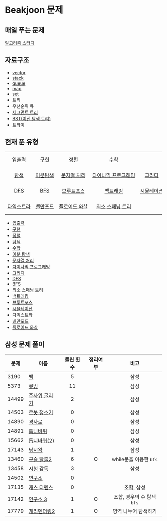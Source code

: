 # Beakjoon 문제

## 매일 푸는 문제

[알고리즘 스터디](everyday.md)

## 자료구조
- [vector](vector/)  
- [stack](stack/)  
- [queue](queue/)            
- [map](map/)                
- [set](set/) 
- 트리     
- 우선순위 큐     
- [세그먼트 트리](세그먼트%20트리/)  
- [BST(이진 탐색 트리)](BST/) 
- [트라이](trie/)

## 현재 푼 유형
<table>
    <tr align="center"> 
        <td width=20% nowrap height="50"> <a href="입출력/">입출력</a> </td> 
        <td width=20% nowrap height="50"> <a href="구현/">구현 </td>
        <td width=20% nowrap height="50"> <a href="정렬/">정렬 </td> 
        <td width=20% nowrap height="50"> <a href="수학/">수학 </td>
        <td width=20% nowrap height="50"> <a href=""> </td>
    </tr>
    <tr align="center"> 
        <td width=20% nowrap height="50"> <a href="탐색/">탐색</a> </td> 
        <td width=20% nowrap height="50"> <a href="이분%20탐색">이분탐색 </td>
        <td width=20% nowrap height="50"> <a href="문자열처리/">문자열 처리 </td> 
        <td width=20% nowrap height="50"> <a href="다이나믹%20프로그래밍/"> 다이나믹 프로그래밍 </td>
        <td width=20% nowrap height="50"> <a href="그리디/"> 그리디 </td>
    </tr>
    <tr align="center"> 
        <td width=20% nowrap height="50"> <a href="dfs/">DFS</a> </td> 
        <td width=20% nowrap height="50"> <a href="bfs/">BFS </td>
        <td width=20% nowrap height="50"> <a href="브루트포스/">브루트포스 </td> 
        <td width=20% nowrap height="50"> <a href="백트래킹/">백트래킹 </td>
        <td width=20% nowrap height="50"> <a href="시뮬레이션/">시뮬레이션 </td>
    </tr>
    <tr align="center"> 
        <td width=20% nowrap height="50"> <a href="다익스트라/">다익스트라 </td>
        <td width=20% nowrap height="50"> <a href="벨만포드/">벨만포드 </td> 
        <td width=20% nowrap height="50"> <a href="플로이드%20와샬/">플로이드 와샬 </td>
        <td width=20% nowrap height="50"> <a href="최소%20스패닝%20트리/">최소 스패닝 트리 </td>
        <td width=20% nowrap height="50"> </td>
    </tr>
    
</table>

- [입출력](입출력/)           
- [구현](구현/)             
- [정렬](정렬/)                        
- [탐색](탐색/)            
- [수학](수학/)           
- [이분 탐색](이분%20탐색/)  
- [문자열 처리](문자열처리/)  
- [다이나믹 프로그래밍](다이나믹%20프로그래밍/)  
- [그리디](그리디/)     
- [DFS](dfs/)        
- [BFS](bfs/)
- [최소 스패닝 트리](최소%20스패닝%20트리/)       
- [백트래킹](백트래킹/)                
- [브루트포스](브루트포스/)  
- [시뮬레이션](시뮬레이션/) 
- [다익스트라](다익스트라/)    
- [벨만포드](벨만포드/)     
- [플로이드 와샬](플로이드%20와샬/)       

## 삼성 문제 풀이
| 문제    | 이름                               | 틀린 횟수 | 정리여부  |        비고         |
| ----- | -------------------------------- | :---: | :---: | :---------------: |
| 3190  | [뱀](시뮬레이션/3190/README.md)        |   5   |       |        삼성         |
| 5373  | [큐빙](시뮬레이션/5373/README.md)       |  11   |       |        삼성         |
| 14499 | [주사위 굴리기](시뮬레이션/14499/README.md) |   2   |       |        삼성         |
| 14503 | [로봇 청소기](시뮬레이션/14503/README.md)  |   0   |       |        삼성         |
| 14890 | [경사로](시뮬레이션/14890/README.md)     |   0   |       |        삼성         |
| 14891 | [톱니바퀴](시뮬레이션/14891/README.md)    |   0   |       |        삼성         |
| 15662 | [톱니바퀴(2)](시뮬레이션/15662/README.md) |   0   |       |        삼성         |
| 17143 | [낚시왕](17143/README.md)           |   1   |       |        삼성         |
| 13460 | [구슬 탈출2](브루트포스/13460/README.md)  |   6   |   O   | while문을 이용한 `bfs` |
| 13458 | [시험 감독](시뮬레이션/13458/README.md)   |   3   |       |        삼성         |
| 14502 | [연구소](브루트포스/14502/README.md)     |   0   |       |                   |
| 17135 | [캐스 디펜스](시뮬레이션/17135/README.md)  |   0   |       |      조합, 삼성       |
| 17142 | [연구소 3](브루트포스/17142/README.md)   |   1   |   O   | 조합, 경우의 수 탐색`bfs` |
| 17779 | [게리멘더링2](브루트포스/17779/README.md)  |   1   |   O   |    영역 나누어 탐색하기    |